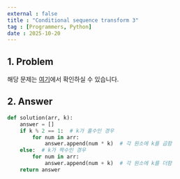 ```yaml
---
external : false
title : "Conditional sequence transform 3"
tag : [Programmers, Python]
date : 2025-10-20
---
```


## 1. Problem

해당 문제는 [여기](https://school.programmers.co.kr/learn/courses/30/lessons/181835)에서 확인하실 수 있습니다.

## 2. Answer

```py
def solution(arr, k):
    answer = []
    if k % 2 == 1:  # k가 홀수인 경우
        for num in arr:
            answer.append(num * k)  # 각 원소에 k를 곱함
    else:  # k가 짝수인 경우
        for num in arr:
            answer.append(num + k)  # 각 원소에 k를 더함
    return answer
```
